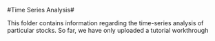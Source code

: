 #Time Series Analysis#

This folder contains information regarding the time-series analysis of particular stocks. So far, we have only uploaded a tutorial workthrough 
